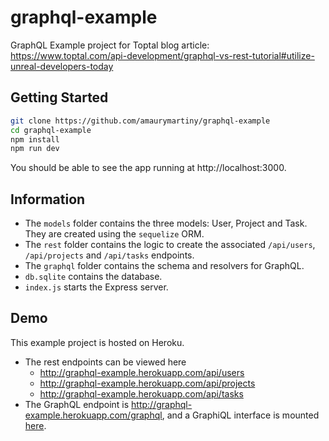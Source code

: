 # graphql-example
GraphQL Example project for Toptal blog article: https://www.toptal.com/api-development/graphql-vs-rest-tutorial#utilize-unreal-developers-today

Getting Started
---

```sh
git clone https://github.com/amaurymartiny/graphql-example
cd graphql-example
npm install
npm run dev
```

You should be able to see the app running at http://localhost:3000.

Information
---

- The `models` folder contains the three models: User, Project and Task. They are created using the `sequelize` ORM.
- The `rest` folder contains the logic to create the associated `/api/users`, `/api/projects` and `/api/tasks` endpoints.
- The `graphql` folder contains the schema and resolvers for GraphQL.
- `db.sqlite` contains the database.
- `index.js` starts the Express server.

Demo
---

This example project is hosted on Heroku.

- The rest endpoints can be viewed here
  - http://graphql-example.herokuapp.com/api/users
  - http://graphql-example.herokuapp.com/api/projects
  - http://graphql-example.herokuapp.com/api/tasks
- The GraphQL endpoint is http://graphql-example.herokuapp.com/graphql, and a GraphiQL interface is mounted [here]( http://graphql-example.herokuapp.com/graphiql).
